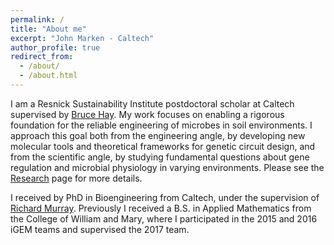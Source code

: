 ```yaml
---
permalink: /
title: "About me"
excerpt: "John Marken - Caltech"
author_profile: true
redirect_from: 
  - /about/
  - /about.html
---
```


I am a Resnick Sustainability Institute postdoctoral scholar at Caltech supervised by [Bruce Hay](https://haylab.caltech.edu/). My work focuses on enabling a rigorous foundation for the reliable engineering of microbes in soil environments. I approach this goal both from the engineering angle, by developing new molecular tools and theoretical frameworks for genetic circuit design, and from the scientific angle, by studying fundamental questions about gene regulation and microbial physiology in varying environments. Please see the [Research](/research.md) page for more details.

I received by PhD in Bioengineering from Caltech, under the supervision of [Richard Murray](https://murray.cds.caltech.edu/Main_Page). Previously I received a B.S. in Applied Mathematics from the College of William and Mary, where I participated in the 2015 and 2016 iGEM teams and supervised the 2017 team.
